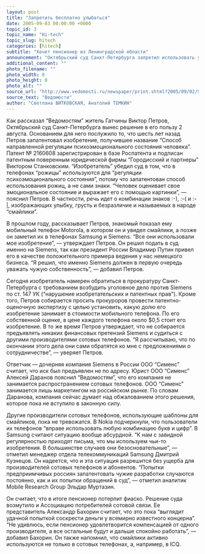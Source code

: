 ```yaml
---
layout: post
title: "Запретить бесплатно улыбаться"
date: 2005-09-03 00:00:00 +0000
topic_id: 3
topic_name: "Hi-tech"
topic_slug: hitech
categories: [hitech]
subtitle: "Хочет пенсионер из Ленинградской области"
announcement: "Октябрьский суд Санкт-Петербурга запретил использовать улыбающиеся мордочки (смайлики) в телефонах Siemens на территории России. Он удовлетворил иск пенсионера Виктора Петрова, который получил в 1999 г. эксклюзивное право на использование этих знаков. Участники рынка называют ситуацию абсурдной и надеются, что Siemens удастся вернуть абонентам эмоции, а пенсионер грозит прокуратурой."
additional_content: ""
photo_filename: ""
photo_width: 0
photo_height: 0
photo_alt: ""
source_url: "http://www.vedomosti.ru/newspaper/print.shtml?2005/09/02/96577"
source_text: "Ведомости"
author: "Светлана ВИТКОВСКАЯ, Анатолий ТЕМКИН"
---
```

Как рассказал “Ведомостям” житель Гатчины Виктор Петров, Октябрьский суд Санкт-Петербурга вынес решение в его пользу 2 августа. Основанием для него послужило то, что шесть лет назад Петров запатентовал изобретение, получившее название “Способ направленной регуляции психоэмоционального состояния человека”. Патент № 2160608 зарегистрирован в базе Роспатента и подписан патентным поверенным юридической фирмы “Городисский и партнеры” Виктором Станковским. “Изобретатель” убедил суд в том, что в телефонах “рожицы” используются для “регуляции психоэмоционального состояния”, потому что запатентован способ использования рожиц, а не сами знаки. “Человек оценивает свое эмоциональное состояние и выражает его с помощью картинки”, — пояснил Петров. В частности, речь идет о комбинации знаков :-), :-( и :-|, изображающих улыбку, грусть и безразличие и называемых в народе “смайлики”.

В прошлом году, рассказывает Петров, знакомый показал ему мобильный телефон Motorola, в котором он и увидел смайлики, а позже он заметил их в телефонах Samsung и Siemens. “Все они использовали мое изобретение”, — утверждает Петров. Он решил подать в суд именно на Siemens, так как президент России Владимир Путин привел его в качестве положительного примера ведения у нас немецкого бизнеса. “Я решил, что именно Siemens должен в первую очередь уважать чужую собственность”, — добавил Петров.

Сегодня изобретатель намерен обратиться в прокуратуру Санкт-Петербурга с требованием возбудить уголовное дело против Siemens по ст. 147 УК (“нарушение изобретательских и патентных прав”). Кроме того, Петров собирается просить прокуроров провести патентно-оценочную экспертизу с целью установить, какую долю его изобретение занимает в стоимости мобильного телефона. По его собственной оценке, в цене каждого телефона около $0,5 стоит его изобретение. В то же время Петров утверждает, что не собирается предъявлять никаких финансовых претензий Siemens и судиться с другими производителями сотовых телефонов. “Я рассчитываю, что по окончании этого дела они сами обратятся ко мне с предложениями о сотрудничестве”, — уверяет Петров.

Ответчик — дочерняя компания Siemens в России ООО “Сименс” считает, что иск был предъявлен не по адресу. Юрист ООО “Сименс” Алексей Даранов пояснил “Ведомостям”, что его компания не занимается распространением сотовых телефонов. ООО “Сименс” занимается лишь маркетингом на российском рынке. По словам Даранова, компания сейчас думает над обжалованием этого решения, которое пока не вступило в законную силу.

Другие производители сотовых телефонов, использующие шаблоны для смайликов, пока не тревожатся. В Nokia подчеркнули, что пользователи их телефонов “вправе использовать любую комбинацию букв и цифр”. В Samsung считают ситуацию вообще абсурдной. “К нам с завидной регулярностью приходят письма, что мы используем чьи-то изобретения. В большинстве случаев они безосновательные”, — отметил менеджер отдела телекоммуникаций Samsung Дмитрий Кузнецов. Он надеется, что и эта ситуация разрешится без ущерба для производителей сотовых телефонов и абонентов. “Попытки предприимчивых россиян запатентовать чужие разработки случаются постоянно, как и их попытки обращений в суд”, — отметил аналитик Mobile Research Group Эльдар Муртазин.

Он считает, что в итоге пенсионер потерпит фиаско. Решение суда возмутило и Ассоциацию потребителей сотовой связи. Ее представитель Александр Бахорин считает, что это пока “выглядит удачной попыткой соскрести деньги у всемирно известного концерна”. “Не удивлюсь, если пенсионер удовлетворится компенсацией от одного производителя, а все остальные будут и дальше спокойно работать”, — добавил Бахорин. Он также напомнил, что смайлики активно используются не только в сотовых телефонах, а, например, в ICQ.

